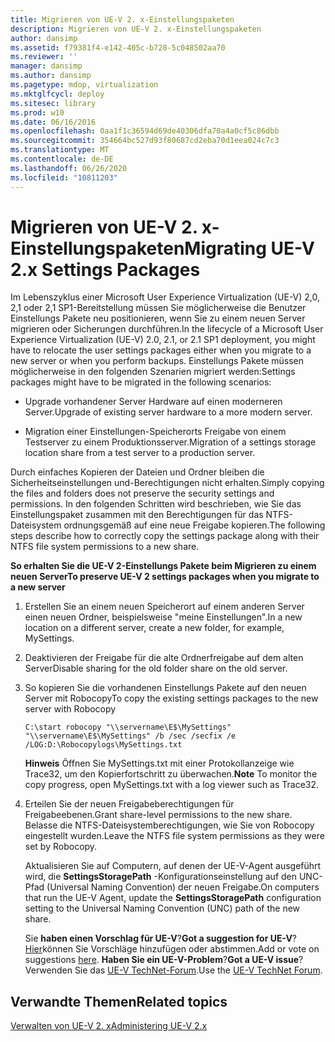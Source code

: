 ```yaml
---
title: Migrieren von UE-V 2. x-Einstellungspaketen
description: Migrieren von UE-V 2. x-Einstellungspaketen
author: dansimp
ms.assetid: f79381f4-e142-405c-b728-5c048502aa70
ms.reviewer: ''
manager: dansimp
ms.author: dansimp
ms.pagetype: mdop, virtualization
ms.mktglfcycl: deploy
ms.sitesec: library
ms.prod: w10
ms.date: 06/16/2016
ms.openlocfilehash: 0aa1f1c36594d69de40306dfa70a4a0cf5c86dbb
ms.sourcegitcommit: 354664bc527d93f80687cd2eba70d1eea024c7c3
ms.translationtype: MT
ms.contentlocale: de-DE
ms.lasthandoff: 06/26/2020
ms.locfileid: "10811203"
---
```

# <span data-ttu-id="16ed4-103">Migrieren von UE-V 2. x-Einstellungspaketen</span><span class="sxs-lookup"><span data-stu-id="16ed4-103">Migrating UE-V 2.x Settings Packages</span></span>


<span data-ttu-id="16ed4-104">Im Lebenszyklus einer Microsoft User Experience Virtualization (UE-V) 2,0, 2,1 oder 2,1 SP1-Bereitstellung müssen Sie möglicherweise die Benutzer Einstellungs Pakete neu positionieren, wenn Sie zu einem neuen Server migrieren oder Sicherungen durchführen.</span><span class="sxs-lookup"><span data-stu-id="16ed4-104">In the lifecycle of a Microsoft User Experience Virtualization (UE-V) 2.0, 2.1, or 2.1 SP1 deployment, you might have to relocate the user settings packages either when you migrate to a new server or when you perform backups.</span></span> <span data-ttu-id="16ed4-105">Einstellungs Pakete müssen möglicherweise in den folgenden Szenarien migriert werden:</span><span class="sxs-lookup"><span data-stu-id="16ed4-105">Settings packages might have to be migrated in the following scenarios:</span></span>

-   <span data-ttu-id="16ed4-106">Upgrade vorhandener Server Hardware auf einen moderneren Server.</span><span class="sxs-lookup"><span data-stu-id="16ed4-106">Upgrade of existing server hardware to a more modern server.</span></span>

-   <span data-ttu-id="16ed4-107">Migration einer Einstellungen-Speicherorts Freigabe von einem Testserver zu einem Produktionsserver.</span><span class="sxs-lookup"><span data-stu-id="16ed4-107">Migration of a settings storage location share from a test server to a production server.</span></span>

<span data-ttu-id="16ed4-108">Durch einfaches Kopieren der Dateien und Ordner bleiben die Sicherheitseinstellungen und-Berechtigungen nicht erhalten.</span><span class="sxs-lookup"><span data-stu-id="16ed4-108">Simply copying the files and folders does not preserve the security settings and permissions.</span></span> <span data-ttu-id="16ed4-109">In den folgenden Schritten wird beschrieben, wie Sie das Einstellungspaket zusammen mit den Berechtigungen für das NTFS-Dateisystem ordnungsgemäß auf eine neue Freigabe kopieren.</span><span class="sxs-lookup"><span data-stu-id="16ed4-109">The following steps describe how to correctly copy the settings package along with their NTFS file system permissions to a new share.</span></span>

**<span data-ttu-id="16ed4-110">So erhalten Sie die UE-V 2-Einstellungs Pakete beim Migrieren zu einem neuen Server</span><span class="sxs-lookup"><span data-stu-id="16ed4-110">To preserve UE-V 2 settings packages when you migrate to a new server</span></span>**

1.  <span data-ttu-id="16ed4-111">Erstellen Sie an einem neuen Speicherort auf einem anderen Server einen neuen Ordner, beispielsweise "meine Einstellungen".</span><span class="sxs-lookup"><span data-stu-id="16ed4-111">In a new location on a different server, create a new folder, for example, MySettings.</span></span>

2.  <span data-ttu-id="16ed4-112">Deaktivieren der Freigabe für die alte Ordnerfreigabe auf dem alten Server</span><span class="sxs-lookup"><span data-stu-id="16ed4-112">Disable sharing for the old folder share on the old server.</span></span>

3.  <span data-ttu-id="16ed4-113">So kopieren Sie die vorhandenen Einstellungs Pakete auf den neuen Server mit Robocopy</span><span class="sxs-lookup"><span data-stu-id="16ed4-113">To copy the existing settings packages to the new server with Robocopy</span></span>

    ``` syntax
    C:\start robocopy "\\servername\E$\MySettings" "\\servername\E$\MySettings" /b /sec /secfix /e /LOG:D:\Robocopylogs\MySettings.txt
    ```

    <span data-ttu-id="16ed4-114">**Hinweis**  Öffnen Sie MySettings.txt mit einer Protokollanzeige wie Trace32, um den Kopierfortschritt zu überwachen.</span><span class="sxs-lookup"><span data-stu-id="16ed4-114">**Note** To monitor the copy progress, open MySettings.txt with a log viewer such as Trace32.</span></span>

     

4.  <span data-ttu-id="16ed4-115">Erteilen Sie der neuen Freigabeberechtigungen für Freigabeebenen.</span><span class="sxs-lookup"><span data-stu-id="16ed4-115">Grant share-level permissions to the new share.</span></span> <span data-ttu-id="16ed4-116">Belasse die NTFS-Dateisystemberechtigungen, wie Sie von Robocopy eingestellt wurden.</span><span class="sxs-lookup"><span data-stu-id="16ed4-116">Leave the NTFS file system permissions as they were set by Robocopy.</span></span>

    <span data-ttu-id="16ed4-117">Aktualisieren Sie auf Computern, auf denen der UE-V-Agent ausgeführt wird, die **SettingsStoragePath** -Konfigurationseinstellung auf den UNC-Pfad (Universal Naming Convention) der neuen Freigabe.</span><span class="sxs-lookup"><span data-stu-id="16ed4-117">On computers that run the UE-V Agent, update the **SettingsStoragePath** configuration setting to the Universal Naming Convention (UNC) path of the new share.</span></span>

    <span data-ttu-id="16ed4-118">Sie **haben einen Vorschlag für UE-V**?</span><span class="sxs-lookup"><span data-stu-id="16ed4-118">**Got a suggestion for UE-V**?</span></span> <span data-ttu-id="16ed4-119">[Hier](http://uev.uservoice.com/forums/280428-microsoft-user-experience-virtualization)können Sie Vorschläge hinzufügen oder abstimmen.</span><span class="sxs-lookup"><span data-stu-id="16ed4-119">Add or vote on suggestions [here](http://uev.uservoice.com/forums/280428-microsoft-user-experience-virtualization).</span></span> <span data-ttu-id="16ed4-120">**Haben Sie ein UE-V-Problem**?</span><span class="sxs-lookup"><span data-stu-id="16ed4-120">**Got a UE-V issue**?</span></span> <span data-ttu-id="16ed4-121">Verwenden Sie das [UE-V TechNet-Forum](https://social.technet.microsoft.com/Forums/home?forum=mdopuev).</span><span class="sxs-lookup"><span data-stu-id="16ed4-121">Use the [UE-V TechNet Forum](https://social.technet.microsoft.com/Forums/home?forum=mdopuev).</span></span>

## <span data-ttu-id="16ed4-122">Verwandte Themen</span><span class="sxs-lookup"><span data-stu-id="16ed4-122">Related topics</span></span>


[<span data-ttu-id="16ed4-123">Verwalten von UE-V 2. x</span><span class="sxs-lookup"><span data-stu-id="16ed4-123">Administering UE-V 2.x</span></span>](administering-ue-v-2x-new-uevv2.md)

 

 





